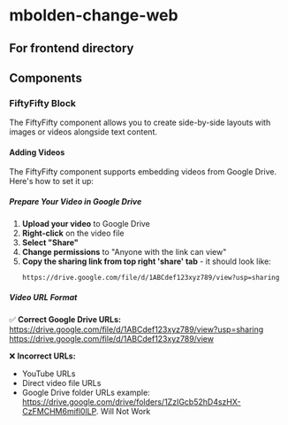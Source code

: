 # mbolden-change-web

## For frontend directory

## Components

### FiftyFifty Block

The FiftyFifty component allows you to create side-by-side layouts with images or videos alongside text content.

#### Adding Videos

The FiftyFifty component supports embedding videos from Google Drive. Here's how to set it up:

##### Prepare Your Video in Google Drive

1. **Upload your video** to Google Drive
2. **Right-click** on the video file
3. **Select "Share"**
4. **Change permissions** to "Anyone with the link can view"
5. **Copy the sharing link from top right 'share' tab** - it should look like:
   ```
   https://drive.google.com/file/d/1ABCdef123xyz789/view?usp=sharing
   ```

##### Video URL Format

✅ **Correct Google Drive URLs:**
https://drive.google.com/file/d/1ABCdef123xyz789/view?usp=sharing
https://drive.google.com/file/d/1ABCdef123xyz789/view

❌ **Incorrect URLs:**
- YouTube URLs
- Direct video file URLs
- Google Drive folder URLs
example: https://drive.google.com/drive/folders/1ZzIGcb52hD4szHX-CzFMCHM6mifl0lLP. Will Not Work